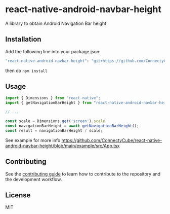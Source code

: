 # react-native-android-navbar-height

A library to obtain Android Navigation Bar height

## Installation

Add the following line into your package.json:

```sh
"react-native-android-navbar-height": "git+https://github.com/ConnectyCube/react-native-android-navbar-height.git#main"
```

then do `npm install`

## Usage

```js
import { Dimensions } from "react-native";
import { getNavigationBarHeight } from "react-native-android-navbar-height";

// ...

const scale = Dimensions.get('screen').scale;
const navigationBarHeight = await getNavigationBarHeight();
const result = navigationBarHeight / scale;
```

See example for more info https://github.com/ConnectyCube/react-native-android-navbar-height/blob/main/example/src/App.tsx

## Contributing

See the [contributing guide](CONTRIBUTING.md) to learn how to contribute to the repository and the development workflow.

## License

MIT
